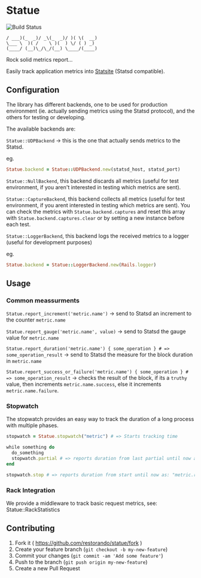 # Statue

![Build Status](https://travis-ci.org/restorando/statue.svg?branch=ruby19-compat)

    / ___)(_  _)/ _\(_  _)/ )( \(  __)
    \___ \  )( /    \ )(  ) \/ ( ) _)
    (____/ (__)\_/\_/(__) \____/(____)
Rock solid metrics report...

Easily track application metrics into [Statsite](https://github.com/armon/statsite) (Statsd compatible).

## Configuration

The library has different backends, one to be used for production environment (ie. actually
 sending metrics using the Statsd protocol), and the others for testing or developing.

The available backends are:

`Statue::UDPBackend` -> this is the one that actually sends metrics to the Statsd.

eg.
```ruby
Statue.backend = Statue::UDPBackend.new(statsd_host, statsd_port)
```

`Statue::NullBackend`, this backend discards all metrics (useful for test environment, if you
aren't interested in testing which metrics are sent).

`Statue::CaptureBackend`, this backend collects all metrics (useful for test environment, if you
arent interested in testing which metrics are sent). You can check the metrics with `Statue.backend.captures`
and reset this array with `Statue.backend.captures.clear` or by setting a new instance before each test.

`Statue::LoggerBackend`, this backend logs the received metrics to a logger (useful for development purposes)

eg.
```ruby
Statue.backend = Statue::LoggerBackend.new(Rails.logger)
```

## Usage

### Common meassurments

`Statue.report_increment('metric.name')` -> send to Statsd an increment to the counter `metric.name`

`Statue.report_gauge('metric.name', value)` -> send to Statsd the gauge value for `metric.name`

`Statue.report_duration('metric.name') { some_operation } # => some_operation_result` -> send to Statsd the
measure for the block duration in `metric.name`

`Statue.report_success_or_failure('metric.name') { some_operation } # => some_operation_result` -> checks the
result of the block, if its a `truthy` value, then increments `metric.name.success`, else it increments
`metric.name.failure`.

### Stopwatch

The stopwatch provides an easy way to track the duration of a long process with multiple phases.

```ruby
stopwatch = Statue.stopwatch("metric") # => Starts tracking time

while something do
  do_something
  stopwatch.partial # => reports duration from last partial until now as: "metric.runtime.partial"
end

stopwatch.stop # => reports duration from start until now as: "metric.runtime.total"
```

### Rack Integration

We provide a middleware to track basic request metrics, see: Statue::RackStatistics

## Contributing

1. Fork it ( https://github.com/restorando/statue/fork )
2. Create your feature branch (`git checkout -b my-new-feature`)
3. Commit your changes (`git commit -am 'Add some feature'`)
4. Push to the branch (`git push origin my-new-feature`)
5. Create a new Pull Request
